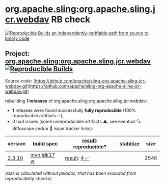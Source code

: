[org.apache.sling:org.apache.sling.jcr.webdav](https://central.sonatype.com/artifact/org.apache.sling/org.apache.sling.jcr.webdav/versions) RB check
=======

[![Reproducible Builds](https://reproducible-builds.org/images/logos/rb.svg) an independently-verifiable path from source to binary code](https://reproducible-builds.org/)

## Project: [org.apache.sling:org.apache.sling.jcr.webdav](https://central.sonatype.com/artifact/org.apache.sling/org.apache.sling.jcr.webdav/versions) [![Reproducible Builds](https://img.shields.io/endpoint?url=https://raw.githubusercontent.com/jvm-repo-rebuild/reproducible-central/master/content/org/apache/sling/org.apache.sling.jcr.webdav/badge.json)](https://github.com/jvm-repo-rebuild/reproducible-central/blob/master/content/org/apache/sling/org.apache.sling.jcr.webdav/README.md)

Source code: [https://github.com/apache/sling-org-apache-sling-jcr-webdav.git](https://github.com/apache/sling-org-apache-sling-jcr-webdav.git)

rebuilding **1 releases** of org.apache.sling:org.apache.sling.jcr.webdav:
- **1** releases were found successfully **fully reproducible** (100% reproducible artifacts :white_check_mark:),
- 0 had issues (some unreproducible artifacts :warning:, see eventual :mag: diffoscope and/or :memo: issue tracker links):

| version | [build spec](/BUILDSPEC.md) | [result](https://reproducible-builds.org/docs/jvm/): reproducible? | [stabilize](https://github.com/google/oss-rebuild/blob/main/cmd/stabilize/README.md) | size |
| -- | --------- | ------ | ------ | -- |
| [2.3.10](https://central.sonatype.com/artifact/org.apache.sling/org.apache.sling.jcr.webdav/2.3.10/pom) | [mvn jdk17 w](org.apache.sling.jcr.webdav-2.3.10.buildspec) | [result](org.apache.sling.jcr.webdav-2.3.10.buildinfo): [4 :white_check_mark: ](org.apache.sling.jcr.webdav-2.3.10.buildcompare) | | 254K |

<i>(size is calculated without javadoc, that has been excluded from reproducibility checks)</i>
